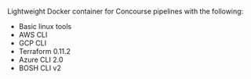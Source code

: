 Lightweight Docker container for Concourse pipelines with the following:

 - Basic linux tools
 - AWS CLI
 - GCP CLI
 - Terraform 0.11.2
 - Azure CLI 2.0
 - BOSH CLI v2
